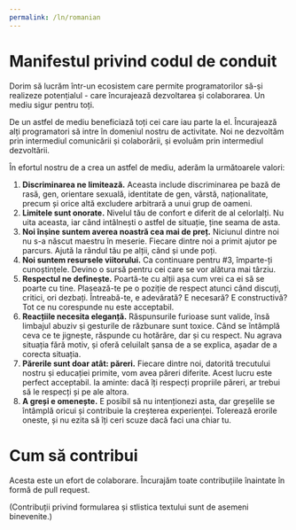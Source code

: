 ```yaml
---
permalink: /ln/romanian
---
```

Manifestul privind codul de conduit
===================================

Dorim să lucrăm într-un ecosistem care permite programatorilor să-ṣi realizeze potenṭialul - care încurajează dezvoltarea ṣi colaborarea. Un mediu sigur pentru toți.

De un astfel de mediu beneficiază toți cei care iau parte la el. Încurajează alți programatori să intre în domeniul nostru de activitate. Noi ne dezvoltăm prin intermediul comunicării ṣi colaborării, ṣi evoluăm prin intermediul dezvoltării.

În efortul nostru de a crea un astfel de mediu, aderăm la următoarele valori:

1. **Discriminarea ne limitează.** Aceasta include discriminarea pe bază de rasă, gen, orientare sexuală, identitate de gen, vârstă, naționalitate, precum și orice altă excludere arbitrară a unui grup de oameni.
2. **Limitele sunt onorate.** Nivelul tău de confort e diferit de al celorlalți. Nu uita aceasta, iar când intâlneṣti o astfel de situație, ține seama de asta.
3. **Noi  înṣine suntem averea noastră cea mai de preț.** Niciunul dintre noi nu s-a născut maestru în meserie. Fiecare dintre noi a primit ajutor pe parcurs. Ajută la rândul tău pe alții, când ṣi unde poți.
4. **Noi suntem resursele viitorului.** Ca continuare pentru #3, împarte-ți cunoștințele. Devino o sursă pentru cei care se vor alătura mai târziu.
5. **Respectul ne defineṣte.** Poartă-te cu alții aṣa cum vrei ca ei să se poarte cu tine. Plasează-te pe o poziție de respect atunci când discuți, critici, ori dezbați. Întreabă-te, e adevărată? E necesară? E constructivă? Tot ce nu corespunde nu este acceptabil.
6. **Reacțiile necesita eleganță.** Răspunsurile furioase sunt valide, însă limbajul abuziv ṣi gesturile de răzbunare sunt toxice. Când se întâmplă ceva ce te jignește, răspunde cu hotărâre, dar ṣi cu respect. Nu agrava situația fără motiv, ṣi oferă  celuilalt ṣansa de a se explica, așadar de a corecta situația.
7. **Părerile sunt doar atât: păreri.** Fiecare dintre noi, datorită trecutului nostru ṣi educației primite, vom avea păreri diferite. Acest lucru este perfect acceptabil. Ia aminte: dacă îți respecți propriile păreri, ar trebui să le respecți și pe ale altora.
8. **A greși e omenește.** E posibil să nu intenționezi asta, dar greșelile se întâmplă oricui și contribuie la creșterea experienței. Tolerează erorile oneste, și nu ezita să îți ceri scuze dacă faci una chiar tu.

Cum să contribui
=================

Acesta este un efort de colaborare. Încurajăm toate contribuțiile înaintate în formă de pull request.

(Contribuții privind formularea ṣi stlistica textului sunt de asemeni binevenite.)
